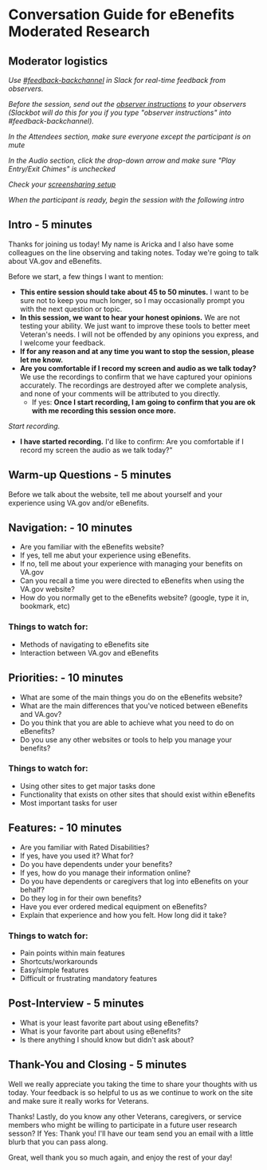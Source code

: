 # Conversation Guide for eBenefits Moderated Research

## Moderator logistics

*Use [#feedback-backchannel](https://dsva.slack.com/messages/C40B45NJK/details/) in Slack for real-time feedback from observers.*

*Before the session, send out the [observer instructions](https://github.com/department-of-veterans-affairs/vets.gov-team/blob/master/Practice%20Areas/Research/Research%20Process%20and%20Templates/observer-instructions.md) to your observers (Slackbot will do this for you if you type "observer instructions" into #feedback-backchannel).*

*In the Attendees section, make sure everyone except the participant is on mute*

*In the Audio section, click the drop-down arrow and make sure "Play Entry/Exit Chimes" is unchecked*

*Check your [screensharing setup](https://github.com/department-of-veterans-affairs/vets.gov-team/blob/master/Practice%20Areas/remote-work/sharing-your-screen.md)*

*When the participant is ready, begin the session with the following intro*

## Intro - 5 minutes

Thanks for joining us today! My name is Aricka and I also have some colleagues on the line observing and taking notes. Today we're going to talk about VA.gov and eBenefits. 

Before we start, a few things I want to mention:

- **This entire session should take about 45 to 50 minutes.** I want to be sure not to keep you much longer, so I may occasionally prompt you with the next question or topic.
- **In this session, we want to hear your honest opinions.** We are not testing your ability. We just want to improve these tools to better meet Veteran's needs. I will not be offended by any opinions you express, and I welcome your feedback.
- **If for any reason and at any time you want to stop the session, please let me know.** 
- **Are you comfortable if I record my screen and audio as we talk today?** We use the recordings to confirm that we have captured your opinions accurately. The recordings are destroyed after we complete analysis, and none of your comments will be attributed to you directly. 
    - If yes: **Once I start recording, I am going to confirm that you are ok with me recording this session once more.** 

*Start recording.*

- **I have started recording.** I'd like to confirm: Are you comfortable if I record my screen the audio as we talk today?" 

## Warm-up Questions - 5 minutes

Before we talk about the website, tell me about yourself and your experience using VA.gov and/or eBenefits.


## Navigation: - 10 minutes

- Are you familiar with the eBenefits website?
- If yes, tell me abut your experience using eBenefits.
- If no, tell me about your experience with managing your benefits on VA.gov
- Can you recall a time you were directed to eBenefits when using the VA.gov website?
- How do you normally get to the eBenefits website? (google, type it in, bookmark, etc)

### Things to watch for:

- Methods of navigating to eBenefits site
- Interaction between VA.gov and eBenefits

## Priorities: - 10 minutes

- What are some of the main things you do on the eBenefits website?
- What are the main differences that you've noticed between eBenefits and VA.gov?
- Do you think that you are able to achieve what you need to do on eBenefits?
- Do you use any other websites or tools to help you manage your benefits?

### Things to watch for:

- Using other sites to get major tasks done
- Functionality that exists on other sites that should exist within eBenefits
- Most important tasks for user

## Features: - 10 minutes

- Are you familiar with Rated Disabilities?
- If yes, have you used it? What for?
- Do you have dependents under your benefits?
- If yes, how do you manage their information online?
- Do you have dependents or caregivers that log into eBenefits on your behalf?
- Do they log in for their own benefits?
- Have you ever ordered medical equipment on eBenefits?
- Explain that experience and how you felt. How long did it take?

### Things to watch for:

- Pain points within main features
- Shortcuts/workarounds
- Easy/simple features
- Difficult or frustrating mandatory features

## Post-Interview - 5 minutes

- What is your least favorite part about using eBenefits?
- What is your favorite part about using eBenefits?
- Is there anything I should know but didn't ask about? 

## Thank-You and Closing - 5 minutes

Well we really appreciate you taking the time to share your thoughts with us today. Your feedback is so helpful to us as we continue to work on the site and make sure it really works for Veterans.

Thanks! Lastly, do you know any other Veterans, caregivers, or service members who might be willing to participate in a future user research sesson? 
    If Yes: Thank you! I'll have our team send you an email with a little blurb that you can pass along. 

Great, well thank you so much again, and enjoy the rest of your day!
